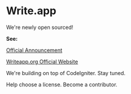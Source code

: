 # Write.app

We're newly open sourced!

__See:__

[Official Announcement](https://writeapp.me/writeapp/note/open-sourcing-writeapp)

[Writeapp.org Official Website](http://writeapp.org)

We're building on top of CodeIgniter. Stay tuned.

Help choose a license. Become a contributor.